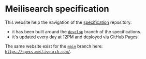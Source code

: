 # Meilisearch specification

This website help the navigation of the [specification](https://github.com/meilisearch/specifications/) repository:
- it has been built around the [`develop`](https://github.com/meilisearch/specifications/tree/develop) branch of the specifications.
- it's updated every day at 12PM and deployed via GitHub Pages.

The same website exist for the [`main`](https://github.com/meilisearch/specifications/tree/main) branch here: [`https://specs.meilisearch.com/`](https://specs.meilisearch.com/).

